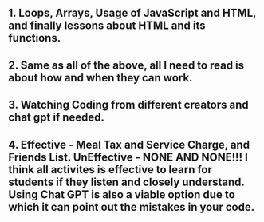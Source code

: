 ## 1. Loops, Arrays, Usage of JavaScript and HTML, and finally lessons about HTML and its functions.
## 2. Same as all of the above, all I need to read is about how and when they can work.
## 3. Watching Coding from different creators and chat gpt if needed.
## 4. Effective - Meal Tax and Service Charge, and Friends List. UnEffective - NONE AND NONE!!! I think all activites is effective to learn for students if they listen and closely understand. Using Chat GPT is also a viable option due to which it can point out the mistakes in your code.